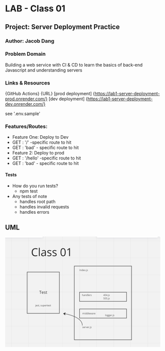 # LAB - Class 01

## Project: Server Deployment Practice

### Author: Jacob Dang

### Problem Domain
Building a web service with CI & CD to learn the basics of back-end Javascript and understanding servers

### Links & Resources
{GitHub Actions} {URL}
[prod deployment] {https://lab1-server-deployment-prod.onrender.com/}
[dev deployment]  {https://lab1-server-deployment-dev.onrender.com/}

see '.env.sample'

### Features/Routes:
- Feature One: Deploy to Dev
- GET : '/' -specific route to hit
- GET : 'bad' - specific route to hit
- Feature 2: Deploy to prod
- GET : '/hello' -specific route to hit
- GET : 'bad' - specific route to hit

#### Tests
- How do you run tests?
    - npm test
- Any tests of note
    - handles root path
    - handles invalid requests
    - handles errors

## UML
![UML](./assets/lab1-image.png)